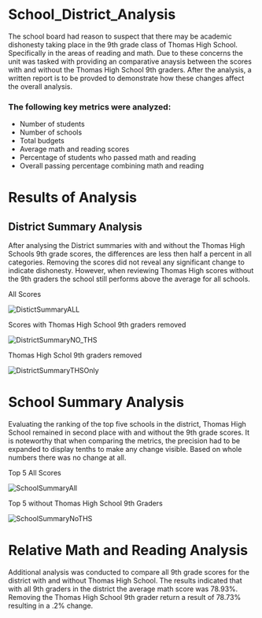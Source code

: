 # School_District_Analysis
The school board had reason to suspect that there may be academic dishonesty taking place in the 9th grade class of Thomas High School. Specifically in the areas of reading and math. Due to these concerns the unit was tasked with providing an comparative anaysis between the scores with and without the Thomas High School 9th graders. After the analysis, a written report is to be provded to demonstrate how these changes affect the overall analysis.  
### The following key metrics were analyzed:
- Number of students
- Number of schools
- Total budgets
- Average math and reading scores
- Percentage of students who passed math and reading
- Overall passing percentage combining math and reading


# Results of Analysis
## District Summary Analysis
After analysing the District summaries with and without the Thomas High Schools 9th grade scores, the differences are less then half a percent in all categories. Removing the scores did not reveal any significant change to indicate dishonesty. However, when reviewing Thomas High scores without the 9th graders the school still performs above the average for all schools. 

All Scores

![DistictSummaryALL](https://user-images.githubusercontent.com/88912539/134841166-ce7fb6ef-0d35-46b3-a910-33730e903c23.png)

Scores with Thomas High School 9th graders removed

![DistrictSummaryNO_THS](https://user-images.githubusercontent.com/88912539/134841210-93715c19-6c92-41f0-8239-b95eb0ff6594.png)

Thomas High Schol 9th graders removed

![DistrictSummaryTHSOnly](https://user-images.githubusercontent.com/88912539/134841756-0141bb30-9690-4544-b3b7-5b69b9d8ea21.png)



# School Summary Analysis 
Evaluating the ranking of the top five schools in the district, Thomas High School remained in second place with and without the 9th grade scores. It is noteworthy that when comparing the metrics, the precision had to be expanded to display tenths to make any change visible. Based on whole numbers there was no change at all.  


Top 5 All Scores

![SchoolSummaryAll](https://user-images.githubusercontent.com/88912539/134842147-149347f3-3c78-40b1-980f-0f749b710eb4.png)


Top 5 without Thomas High School 9th Graders 

![SchoolSummaryNoTHS](https://user-images.githubusercontent.com/88912539/134842160-e3145ac6-9ff5-43b2-a3d0-6d03d8260ada.png)

# Relative Math and Reading Analysis
Additional analysis was conducted to compare all 9th grade scores for the district with and without Thomas High School. The results indicated that with all 9th graders in the district the average math score was 78.93%. Removing the Thomas High School 9th grader return a result of 78.73% resulting in a .2% change. 






